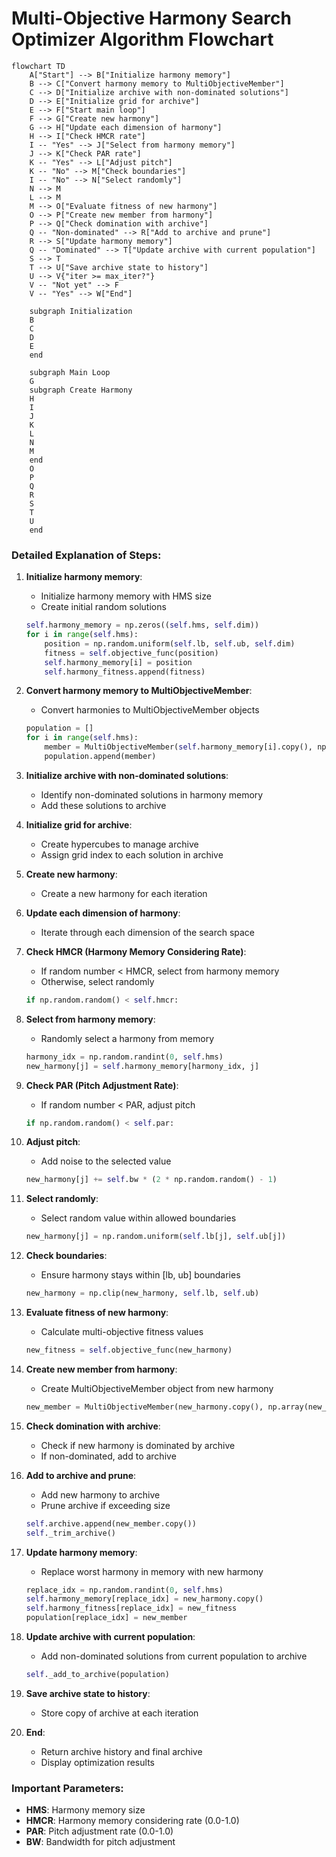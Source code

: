 # Multi-Objective Harmony Search Optimizer Algorithm Flowchart

```mermaid
flowchart TD
    A["Start"] --> B["Initialize harmony memory"]
    B --> C["Convert harmony memory to MultiObjectiveMember"]
    C --> D["Initialize archive with non-dominated solutions"]
    D --> E["Initialize grid for archive"]
    E --> F["Start main loop"]
    F --> G["Create new harmony"]
    G --> H["Update each dimension of harmony"]
    H --> I["Check HMCR rate"]
    I -- "Yes" --> J["Select from harmony memory"]
    J --> K["Check PAR rate"]
    K -- "Yes" --> L["Adjust pitch"]
    K -- "No" --> M["Check boundaries"]
    I -- "No" --> N["Select randomly"]
    N --> M
    L --> M
    M --> O["Evaluate fitness of new harmony"]
    O --> P["Create new member from harmony"]
    P --> Q["Check domination with archive"]
    Q -- "Non-dominated" --> R["Add to archive and prune"]
    R --> S["Update harmony memory"]
    Q -- "Dominated" --> T["Update archive with current population"]
    S --> T
    T --> U["Save archive state to history"]
    U --> V{"iter >= max_iter?"}
    V -- "Not yet" --> F
    V -- "Yes" --> W["End"]
    
    subgraph Initialization
    B
    C
    D
    E
    end
    
    subgraph Main Loop
    G
    subgraph Create Harmony
    H
    I
    J
    K
    L
    N
    M
    end
    O
    P
    Q
    R
    S
    T
    U
    end
```

### Detailed Explanation of Steps:

1. **Initialize harmony memory**:
   - Initialize harmony memory with HMS size
   - Create initial random solutions
   ```python
   self.harmony_memory = np.zeros((self.hms, self.dim))
   for i in range(self.hms):
       position = np.random.uniform(self.lb, self.ub, self.dim)
       fitness = self.objective_func(position)
       self.harmony_memory[i] = position
       self.harmony_fitness.append(fitness)
   ```

2. **Convert harmony memory to MultiObjectiveMember**:
   - Convert harmonies to MultiObjectiveMember objects
   ```python
   population = []
   for i in range(self.hms):
       member = MultiObjectiveMember(self.harmony_memory[i].copy(), np.array(self.harmony_fitness[i]))
       population.append(member)
   ```

3. **Initialize archive with non-dominated solutions**:
   - Identify non-dominated solutions in harmony memory
   - Add these solutions to archive

4. **Initialize grid for archive**:
   - Create hypercubes to manage archive
   - Assign grid index to each solution in archive

5. **Create new harmony**:
   - Create a new harmony for each iteration

6. **Update each dimension of harmony**:
   - Iterate through each dimension of the search space

7. **Check HMCR (Harmony Memory Considering Rate)**:
   - If random number < HMCR, select from harmony memory
   - Otherwise, select randomly
   ```python
   if np.random.random() < self.hmcr:
   ```

8. **Select from harmony memory**:
   - Randomly select a harmony from memory
   ```python
   harmony_idx = np.random.randint(0, self.hms)
   new_harmony[j] = self.harmony_memory[harmony_idx, j]
   ```

9. **Check PAR (Pitch Adjustment Rate)**:
   - If random number < PAR, adjust pitch
   ```python
   if np.random.random() < self.par:
   ```

10. **Adjust pitch**:
    - Add noise to the selected value
    ```python
    new_harmony[j] += self.bw * (2 * np.random.random() - 1)
    ```

11. **Select randomly**:
    - Select random value within allowed boundaries
    ```python
    new_harmony[j] = np.random.uniform(self.lb[j], self.ub[j])
    ```

12. **Check boundaries**:
    - Ensure harmony stays within [lb, ub] boundaries
    ```python
    new_harmony = np.clip(new_harmony, self.lb, self.ub)
    ```

13. **Evaluate fitness of new harmony**:
    - Calculate multi-objective fitness values
    ```python
    new_fitness = self.objective_func(new_harmony)
    ```

14. **Create new member from harmony**:
    - Create MultiObjectiveMember object from new harmony
    ```python
    new_member = MultiObjectiveMember(new_harmony.copy(), np.array(new_fitness))
    ```

15. **Check domination with archive**:
    - Check if new harmony is dominated by archive
    - If non-dominated, add to archive

16. **Add to archive and prune**:
    - Add new harmony to archive
    - Prune archive if exceeding size
    ```python
    self.archive.append(new_member.copy())
    self._trim_archive()
    ```

17. **Update harmony memory**:
    - Replace worst harmony in memory with new harmony
    ```python
    replace_idx = np.random.randint(0, self.hms)
    self.harmony_memory[replace_idx] = new_harmony.copy()
    self.harmony_fitness[replace_idx] = new_fitness
    population[replace_idx] = new_member
    ```

18. **Update archive with current population**:
    - Add non-dominated solutions from current population to archive
    ```python
    self._add_to_archive(population)
    ```

19. **Save archive state to history**:
    - Store copy of archive at each iteration

20. **End**:
    - Return archive history and final archive
    - Display optimization results

### Important Parameters:
- **HMS**: Harmony memory size
- **HMCR**: Harmony memory considering rate (0.0-1.0)
- **PAR**: Pitch adjustment rate (0.0-1.0)
- **BW**: Bandwidth for pitch adjustment